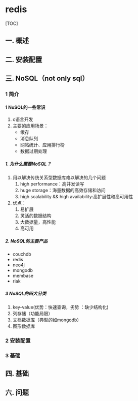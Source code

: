 # redis
[TOC]
## 一. 概述
## 二. 安装配置
## 三. NoSQL（not only sql）
### 1 简介
#### 1 NoSQL的一些常识
1. c语言开发
2. 主要的应用场景：
    - 缓存
    - 消息队列
    - 网站统计、应用排行榜
    - 数据过期处理
##### 1. 为什么需要NoSQL？
1. 用以解决传统关系型数据库难以解决的几个问题
    1. high performance：高并发读写
    2. huge storage：海量数据的高效存储和访问
    3. high scalability && high availability:高扩展性和高可用性
2. 优点：
    1. 易扩展
    2. 灵活的数据结构
    3. 大数据量，高性能
    4. 高可用
##### 2. NoSQL的主要产品
- couchdb
- redis
- neo4j
- mongodb
- membase
- riak
##### 3 NoSQL的四大分类
1. key-value(优势：快速查询，劣势 ：缺少结构化)
2. 列存储（功能局限）
3. 文档数据库（典型的如mongodb）
4. 图形数据库
### 2 安装配置
### 3 基础
## 四. 基础
## 六. 问题
